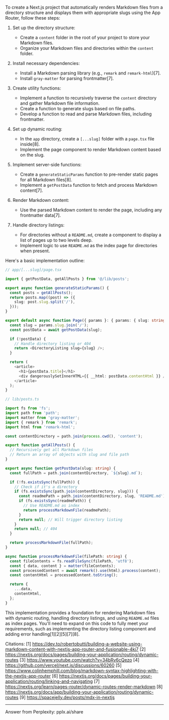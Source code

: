 To create a Next.js project that automatically renders Markdown files from a directory structure and displays them with appropriate slugs using the App Router, follow these steps:

1. Set up the directory structure:

   - Create a `content` folder in the root of your project to store your Markdown files.
   - Organize your Markdown files and directories within the `content` folder.

2. Install necessary dependencies:

   - Install a Markdown parsing library (e.g., `remark` and `remark-html`)[7].
   - Install `gray-matter` for parsing frontmatter[7].

3. Create utility functions:

   - Implement a function to recursively traverse the `content` directory and gather Markdown file information.
   - Create a function to generate slugs based on file paths.
   - Develop a function to read and parse Markdown files, including frontmatter.

4. Set up dynamic routing:

   - In the `app` directory, create a `[...slug]` folder with a `page.tsx` file inside[8].
   - Implement the page component to render Markdown content based on the slug.

5. Implement server-side functions:

   - Create a `generateStaticParams` function to pre-render static pages for all Markdown files[8].
   - Implement a `getPostData` function to fetch and process Markdown content[7].

6. Render Markdown content:

   - Use the parsed Markdown content to render the page, including any frontmatter data[7].

7. Handle directory listings:
   - For directories without a `README.md`, create a component to display a list of pages up to two levels deep.
   - Implement logic to use `README.md` as the index page for directories when present.

Here's a basic implementation outline:

```typescript
// app/[...slug]/page.tsx

import { getPostData, getAllPosts } from '@/lib/posts';

export async function generateStaticParams() {
  const posts = getAllPosts();
  return posts.map((post) => ({
    slug: post.slug.split('/'),
  }));
}

export default async function Page({ params }: { params: { slug: string[] } }) {
  const slug = params.slug.join('/');
  const postData = await getPostData(slug);

  if (!postData) {
    // Handle directory listing or 404
    return <DirectoryListing slug={slug} />;
  }

  return (
    <article>
      <h1>{postData.title}</h1>
      <div dangerouslySetInnerHTML={{ __html: postData.contentHtml }} />
    </article>
  );
}

// lib/posts.ts

import fs from 'fs';
import path from 'path';
import matter from 'gray-matter';
import { remark } from 'remark';
import html from 'remark-html';

const contentDirectory = path.join(process.cwd(), 'content');

export function getAllPosts() {
  // Recursively get all Markdown files
  // Return an array of objects with slug and file path
}

export async function getPostData(slug: string) {
  const fullPath = path.join(contentDirectory, `${slug}.md`);

  if (!fs.existsSync(fullPath)) {
    // Check if it's a directory
    if (fs.existsSync(path.join(contentDirectory, slug))) {
      const readmePath = path.join(contentDirectory, slug, 'README.md');
      if (fs.existsSync(readmePath)) {
        // Use README.md as index
        return processMarkdownFile(readmePath);
      }
      return null; // Will trigger directory listing
    }
    return null; // 404
  }

  return processMarkdownFile(fullPath);
}

async function processMarkdownFile(filePath: string) {
  const fileContents = fs.readFileSync(filePath, 'utf8');
  const { data, content } = matter(fileContents);
  const processedContent = await remark().use(html).process(content);
  const contentHtml = processedContent.toString();

  return {
    ...data,
    contentHtml,
  };
}
```

This implementation provides a foundation for rendering Markdown files with dynamic routing, handling directory listings, and using `README.md` files as index pages. You'll need to expand on this code to fully meet your requirements, such as implementing the directory listing component and adding error handling[1][2][5][7][8].

Citations:
[1] https://dev.to/robertobutti/building-a-website-using-markdown-content-with-nextjs-app-router-and-fusionable-4kj7
[2] https://nextjs.org/docs/pages/building-your-application/routing/dynamic-routes
[3] https://www.youtube.com/watch?v=34bRv6cQezo
[4] https://github.com/vercel/next.js/discussions/60260
[5] https://www.colinhemphill.com/blog/markdown-syntax-highlighting-with-the-nextjs-app-router
[6] https://nextjs.org/docs/pages/building-your-application/routing/linking-and-navigating
[7] https://nextjs.org/learn/pages-router/dynamic-routes-render-markdown
[8] https://nextjs.org/docs/app/building-your-application/routing/dynamic-routes
[9] https://spacejelly.dev/posts/mdx-in-nextjs

---

Answer from Perplexity: pplx.ai/share
